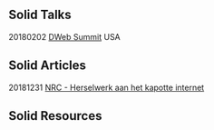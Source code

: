 ## Solid Talks
20180202 [DWeb Summit](https://solid.github.io/dweb-summit-2018/) USA

## Solid Articles
20181231 [NRC - Herselwerk aan het kapotte internet](https://www.nrc.nl/nieuws/2018/12/31/herstelwerk-aan-het-kapotte-internet-a3127480)

## Solid Resources
